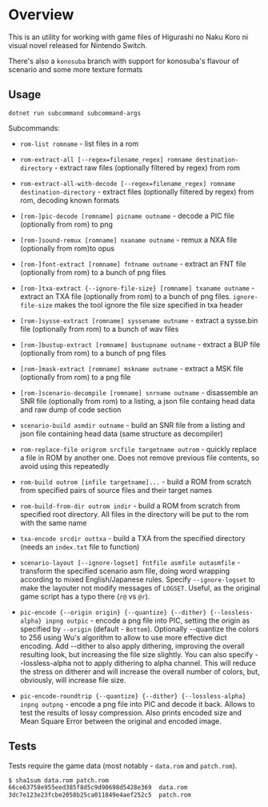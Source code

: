  
# Overview

This is an utility for working with game files of Higurashi no Naku Koro ni visual novel released for Nintendo Switch.

There's also a `konosuba` branch with support for konosuba's flavour of scenario and some more texture formats

## Usage

`dotnet run subcommand subcommand-args`

Subcommands:

- `rom-list romname` - list files in a rom

- `rom-extract-all [--regex=filename_regex] romname destination-directory` - extract raw files (optionally filtered by regex) from rom

- `rom-extract-all-with-decode [--regex=filename_regex] romname destination-directory` - extract files (optionally filtered by regex) from rom, decoding known formats

- `[rom-]pic-decode [romname] picname outname` - decode a PIC file (optionally from rom) to png

- `[rom-]sound-remux [romname] nxaname outname` - remux a NXA file (optionally from rom)to opus

- `[rom-]font-extract [romname] fntname outname` - extract an FNT file (optionally from rom) to a bunch of png files

- `[rom-]txa-extract {--ignore-file-size} [romname] txaname outname` - extract an TXA file (optionally from rom) to a bunch of png files. `ignore-file-size` makes the tool ignore the file size specified in txa header

- `[rom-]sysse-extract [romname] syssename outname` - extract a sysse.bin file (optionally from rom) to a bunch of wav files

- `[rom-]bustup-extract [romname] bustupname outname` - extract a BUP file (optionally from rom) to a bunch of png files

- `[rom-]mask-extract [romname] mskname outname` - extract a MSK file (optionally from rom) to a png file

- `[rom-]scenario-decompile [romname] snrname outname` - disassemble an SNR file (optionally from rom) to a listing, a json file containg head data and raw dump of code section

- `scenario-build asmdir outname` - build an SNR file from a listing and json file containing head data (same structure as decompiler)

- `rom-replace-file origrom srcfile targetname outrom` - quickly replace a file in ROM by another one. Does not remove previous file contents, so avoid using this repeatedly

- `rom-build outrom [infile targetname]...` - build a ROM from scratch from specified pairs of source files and their target names

- `rom-build-from-dir outrom indir` - build a ROM from scratch from specified root directory. All files in the directory will be put to the rom with the same name

- `txa-encode srcdir outtxa` - build a TXA from the specified directory (needs an `index.txt` file to function)

- `scenario-layout [--ignore-logset] fntfile asmfile outasmfile` - transform the specified scenario asm file, doing word wrapping according to mixed English/Japanese rules. Specify `--ignore-logset` to make the layouter not modify messages of `LOGSET`. Useful, as the original game script has a typo there (`r@` vs `@r`).

- `pic-encode {--origin origin} {--quantize} {--dither} {--lossless-alpha} inpng outpic` - encode a png file into PIC, setting the origin as specified by `--origin` (default - `Bottom`). Optionally --quantize the colors to 256 using Wu's algorithm to allow to use more effective dict encoding. Add --dither to also apply dithering, improving the overall resulting look, but increasing the file size slightly. You can also specify --lossless-alpha not to apply dithering to alpha channel. This will reduce the stress on ditherer and will increase the overall number of colors, but, obviously, will increase file size.

- `pic-encode-roundtrip {--quantize} {--dither} {--lossless-alpha} inpng outpng` - encode a png file into PIC and decode it back. Allows to test the results of lossy compression. Also prints encoded size and Mean Square Error between the original and encoded image.

## Tests

Tests require the game data (most notably - `data.rom` and `patch.rom`). 

```bash
$ sha1sum data.rom patch.rom
66ce63758e955eed385f8d5c9d90698d5428e369  data.rom
3dc7e123e23fcbe2058b25ca011849e4aef252c5  patch.rom
```
